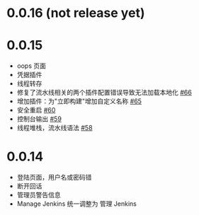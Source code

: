# 0.0.16 (not release yet)

# 0.0.15

* oops 页面
* 凭据插件
* 线程转存
* 修复了流水线相关的两个插件配置错误导致无法加载本地化  [#66](https://github.com/jenkinsci/localization-zh-cn-plugin/pull/66)
* 增加插件：为"立即构建"增加自定义名称 [#65](https://github.com/jenkinsci/localization-zh-cn-plugin/pull/65)
* 安全重启 [#60](https://github.com/jenkinsci/localization-zh-cn-plugin/pull/60)
* 控制台输出 [#59](https://github.com/jenkinsci/localization-zh-cn-plugin/pull/59)
* 线程堆栈，流水线语法 [#58](https://github.com/jenkinsci/localization-zh-cn-plugin/pull/58)

# 0.0.14

* 登陆页面，用户名或密码错
* 断开回话
* 管理员警告信息
* Manage Jenkins 统一调整为 管理 Jenkins
